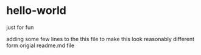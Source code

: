# hello-world
just for fun

adding some few lines to the this file
to make this look reasonably different form 
origial readme.md file

